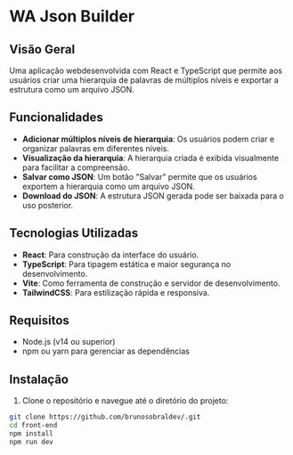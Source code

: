 # WA Json Builder

## Visão Geral
Uma aplicação webdesenvolvida com React e TypeScript que permite aos usuários criar uma hierarquia de palavras de múltiplos níveis e exportar a estrutura como um arquivo JSON.

## Funcionalidades

- **Adicionar múltiplos níveis de hierarquia**: Os usuários podem criar e organizar palavras em diferentes níveis.
- **Visualização da hierarquia**: A hierarquia criada é exibida visualmente para facilitar a compreensão.
- **Salvar como JSON**: Um botão "Salvar" permite que os usuários exportem a hierarquia como um arquivo JSON.
- **Download do JSON**: A estrutura JSON gerada pode ser baixada para o uso posterior.

## Tecnologias Utilizadas

- **React**: Para construção da interface do usuário.
- **TypeScript**: Para tipagem estática e maior segurança no desenvolvimento.
- **Vite**: Como ferramenta de construção e servidor de desenvolvimento.
- **TailwindCSS**: Para estilização rápida e responsiva.

## Requisitos

- Node.js (v14 ou superior)
- npm ou yarn para gerenciar as dependências

## Instalação

1. Clone o repositório e navegue até o diretório do projeto:

```bash
git clone https://github.com/brunosobraldev/.git
cd front-end
npm install
npm run dev
```
